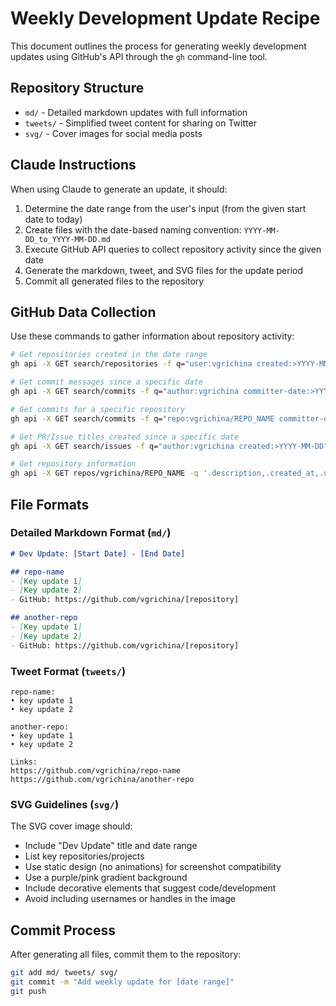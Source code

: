 # Weekly Development Update Recipe

This document outlines the process for generating weekly development updates using GitHub's API through the `gh` command-line tool.

## Repository Structure

- `md/` - Detailed markdown updates with full information
- `tweets/` - Simplified tweet content for sharing on Twitter
- `svg/` - Cover images for social media posts

## Claude Instructions

When using Claude to generate an update, it should:

1. Determine the date range from the user's input (from the given start date to today)
2. Create files with the date-based naming convention: `YYYY-MM-DD_to_YYYY-MM-DD.md`
3. Execute GitHub API queries to collect repository activity since the given date
4. Generate the markdown, tweet, and SVG files for the update period
5. Commit all generated files to the repository

## GitHub Data Collection

Use these commands to gather information about repository activity:

```bash
# Get repositories created in the date range
gh api -X GET search/repositories -f q="user:vgrichina created:>YYYY-MM-DD" -q '.items[].name'

# Get commit messages since a specific date
gh api -X GET search/commits -f q="author:vgrichina committer-date:>YYYY-MM-DD" -q '.items[].commit.message'

# Get commits for a specific repository
gh api -X GET search/commits -f q="repo:vgrichina/REPO_NAME committer-date:>YYYY-MM-DD" -q '.items[].commit.message'

# Get PR/Issue titles created since a specific date
gh api -X GET search/issues -f q="author:vgrichina created:>YYYY-MM-DD" -q '.items[].title'

# Get repository information
gh api -X GET repos/vgrichina/REPO_NAME -q '.description,.created_at,.updated_at'
```

## File Formats

### Detailed Markdown Format (`md/`)

```markdown
# Dev Update: [Start Date] - [End Date]

## repo-name
- [Key update 1]
- [Key update 2]
- GitHub: https://github.com/vgrichina/[repository]

## another-repo
- [Key update 1]
- [Key update 2]
- GitHub: https://github.com/vgrichina/[repository]
```

### Tweet Format (`tweets/`)

```
repo-name:
• key update 1
• key update 2

another-repo:
• key update 1
• key update 2

Links:
https://github.com/vgrichina/repo-name
https://github.com/vgrichina/another-repo
```

### SVG Guidelines (`svg/`)

The SVG cover image should:
- Include "Dev Update" title and date range
- List key repositories/projects
- Use static design (no animations) for screenshot compatibility
- Use a purple/pink gradient background
- Include decorative elements that suggest code/development
- Avoid including usernames or handles in the image

## Commit Process

After generating all files, commit them to the repository:

```bash
git add md/ tweets/ svg/
git commit -m "Add weekly update for [date range]"
git push
```
